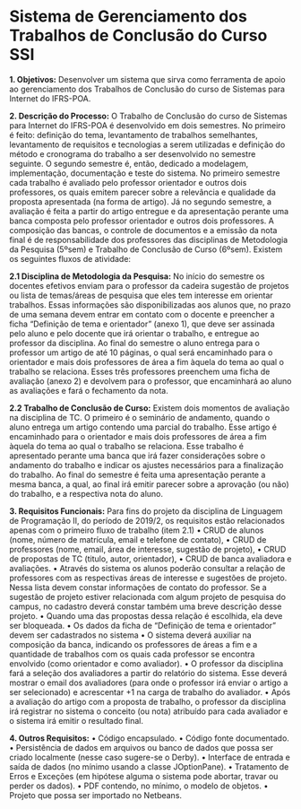 # Sistema de Gerenciamento dos Trabalhos de Conclusão do Curso SSI 

**1. Objetivos:**
Desenvolver um sistema que sirva como ferramenta de apoio ao gerenciamento dos
Trabalhos de Conclusão do curso de Sistemas para Internet do IFRS-POA.

**2. Descrição do Processo:**
O Trabalho de Conclusão do curso de Sistemas para Internet do IFRS-POA é desenvolvido
em dois semestres. No primeiro é feito: definição do tema, levantamento de trabalhos
semelhantes, levantamento de requisitos e tecnologias a serem utilizadas e definição do
método e cronograma do trabalho a ser desenvolvido no semestre seguinte. O segundo
semestre é, então, dedicado a modelagem, implementação, documentação e teste do
sistema.
No primeiro semestre cada trabalho é avaliado pelo professor orientador e outros dois
professores, os quais emitem parecer sobre a relevância e qualidade da proposta
apresentada (na forma de artigo). Já no segundo semestre, a avaliação é feita a partir do
artigo entregue e da apresentação perante uma banca composta pelo professor orientador e
outros dois professores.
A composição das bancas, o controle de documentos e a emissão da nota final é de
responsabilidade dos professores das disciplinas de Metodologia da Pesquisa (5ºsem) e
Trabalho de Conclusão de Curso (6ºsem). Existem os seguintes fluxos de atividade:

**2.1 Disciplina de Metodologia da Pesquisa:**
No início do semestre os docentes efetivos enviam para o professor da cadeira sugestão de
projetos ou lista de temas/áreas de pesquisa que eles tem interesse em orientar trabalhos.
Essas informações são disponibilizadas aos alunos que, no prazo de uma semana devem
entrar em contato com o docente e preencher a ficha “Definição de tema e orientador” (anexo
1), que deve ser assinada pelo aluno e pelo docente que irá orientar o trabalho, e entregue
ao professor da disciplina.
Ao final do semestre o aluno entrega para o professor um artigo de até 10 páginas, o qual
será encaminhado para o orientador e mais dois professores de área a fim àquela do tema
ao qual o trabalho se relaciona. Esses três professores preenchem uma ficha de avaliação
(anexo 2) e devolvem para o professor, que encaminhará ao aluno as avaliações e fará o
fechamento da nota.

**2.2 Trabalho de Conclusão de Curso:**
Existem dois momentos de avaliação na disciplina de TC. O primeiro é o seminário de
andamento, quando o aluno entrega um artigo contendo uma parcial do trabalho. Esse artigo
é encaminhado para o orientador e mais dois professores de área a fim àquela do tema ao
qual o trabalho se relaciona. Esse trabalho é apresentado perante uma banca que irá fazer
considerações sobre o andamento do trabalho e indicar os ajustes necessários para a
finalização do trabalho.
Ao final do semestre é feita uma apresentação perante a mesma banca, a qual, ao final irá
emitir parecer sobre a aprovação (ou não) do trabalho, e a respectiva nota do aluno. 

**3. Requisitos Funcionais:**
Para fins do projeto da disciplina de Linguagem de Programação II, do período de 2019/2, os
requisitos estão relacionados apenas com o primeiro fluxo de trabalho (item 2.1)
• CRUD de alunos (nome, número de matrícula, email e telefone de contato),
• CRUD de professores (nome, email, área de interesse, sugestão de projeto),
• CRUD de propostas de TC (titulo, autor, orientador),
• CRUD de banca avaliadora e avaliações.
• Através do sistema os alunos poderão consultar a relação de professores com as
respectivas áreas de interesse e sugestões de projeto. Nessa lista devem constar
informações de contato do professor. Se a sugestão de projeto estiver relacionada
com algum projeto de pesquisa do campus, no cadastro deverá constar também uma
breve descrição desse projeto.
• Quando uma das propostas dessa relação é escolhida, ela deve ser bloqueada.
• Os dados da ficha de “Definição de tema e orientador” devem ser cadastrados no
sistema
• O sistema deverá auxiliar na composição da banca, indicando os professores de áreas
a fim e a quantidade de trabalhos com os quais cada professor se encontra envolvido
(como orientador e como avaliador).
• O professor da disciplina fará a seleção dos avaliadores a partir do relatório do
sistema. Esse deverá mostrar o email dos avaliadores (para onde o professor irá
enviar o artigo a ser selecionado) e acrescentar +1 na carga de trabalho do avaliador.
• Após a avaliação do artigo com a proposta de trabalho, o professor da disciplina irá
registrar no sistema o conceito (ou nota) atribuído para cada avaliador e o sistema irá
emitir o resultado final.

**4. Outros Requisitos:**
• Código encapsulado.
• Código fonte documentado.
• Persistência de dados em arquivos ou banco de dados que possa ser criado
localmente (nesse caso sugere-se o Derby).
• Interface de entrada e saída de dados (no mínimo usando a classe JOptionPane).
• Tratamento de Erros e Exceções (em hipótese alguma o sistema pode abortar, travar
ou perder os dados).
• PDF contendo, no mínimo, o modelo de objetos.
• Projeto que possa ser importado no Netbeans.
